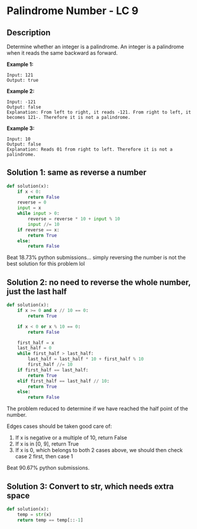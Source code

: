 # Palindrome Number - LC 9

## Description

Determine whether an integer is a palindrome. An integer is a palindrome when it reads the same backward as forward.

**Example 1:**

```
Input: 121
Output: true
```

**Example 2:**

```
Input: -121
Output: false
Explanation: From left to right, it reads -121. From right to left, it becomes 121-. Therefore it is not a palindrome.
```

**Example 3:**

```
Input: 10
Output: false
Explanation: Reads 01 from right to left. Therefore it is not a palindrome.
```

## Solution 1: same as reverse a number

```python
def solution(x):
    if x < 0:
        return False
    reverse = 0
    input = x
    while input > 0:
        reverse = reverse * 10 + input % 10
        input //= 10
    if reverse == x:
        return True
    else: 
        return False
```

Beat 18.73% python submissions... simply reversing the number is not the best solution for this problem lol

## Solution 2: no need to reverse the whole number, just the last half

```python
def solution(x):
    if x >= 0 and x // 10 == 0:
        return True

    if x < 0 or x % 10 == 0:
        return False

    first_half = x
    last_half = 0
    while first_half > last_half:
        last_half = last_half * 10 + first_half % 10
        first_half //= 10
    if first_half == last_half:
        return True
    elif first_half == last_half // 10:
        return True
    else:
        return False
```

The problem reduced to determine if we have reached the half point of the number.

Edges cases should be taken good care of:

1. If x is negative or a multiple of 10, return False
2. If x is in [0, 9], return True
3. If x is 0, which belongs to both 2 cases above, we should then check case 2 first, then case 1

Beat 90.67% python submissions.

## Solution 3: Convert to str, which needs extra space

```python
def solution(x):
    temp = str(x)
    return temp == temp[::-1]
```

